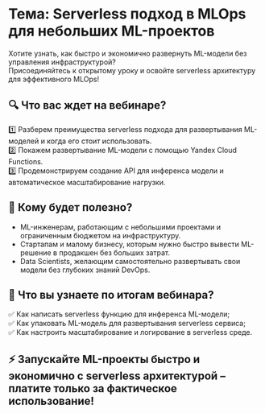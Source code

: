 # Тема: Serverless подход в MLOps для небольших ML-проектов

Хотите узнать, как быстро и экономично развернуть ML-модели без управления инфраструктурой?  
Присоединяйтесь к открытому уроку и освойте serverless архитектуру для эффективного MLOps!

## 🔍 Что вас ждет на вебинаре?  
1️⃣ Разберем преимущества serverless подхода для развертывания ML-моделей и когда его стоит использовать.  
2️⃣ Покажем развертывание ML-модели с помощью Yandex Cloud Functions.  
3️⃣ Продемонстрируем создание API для инференса модели и автоматическое масштабирование нагрузки.

## 👥 Кому будет полезно?  
- ML-инженерам, работающим с небольшими проектами и ограниченным бюджетом на инфраструктуру.  
- Стартапам и малому бизнесу, которым нужно быстро вывести ML-решение в продакшен без больших затрат.  
- Data Scientists, желающим самостоятельно развертывать свои модели без глубоких знаний DevOps.  

## 🎯 Что вы узнаете по итогам вебинара?  
✅ Как написать serverless функцию для инференса ML-модели;  
✅ Как упаковать ML-модель для развертывания serverless сервиса;    
✅ Как настроить масштабирование и логирование в serverless среде.  

## ⚡ Запускайте ML-проекты быстро и экономично с serverless архитектурой – платите только за фактическое использование!